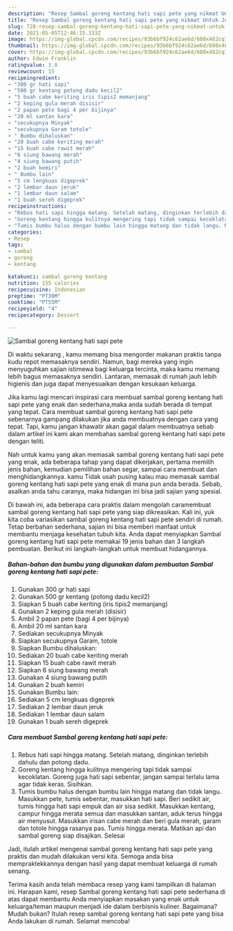```yaml
---
description: "Resep Sambal goreng kentang hati sapi pete yang nikmat Untuk Jualan"
title: "Resep Sambal goreng kentang hati sapi pete yang nikmat Untuk Jualan"
slug: 728-resep-sambal-goreng-kentang-hati-sapi-pete-yang-nikmat-untuk-jualan
date: 2021-05-05T12:46:15.333Z
image: https://img-global.cpcdn.com/recipes/93b6bf924c62ae6d/680x482cq70/sambal-goreng-kentang-hati-sapi-pete-foto-resep-utama.jpg
thumbnail: https://img-global.cpcdn.com/recipes/93b6bf924c62ae6d/680x482cq70/sambal-goreng-kentang-hati-sapi-pete-foto-resep-utama.jpg
cover: https://img-global.cpcdn.com/recipes/93b6bf924c62ae6d/680x482cq70/sambal-goreng-kentang-hati-sapi-pete-foto-resep-utama.jpg
author: Edwin Franklin
ratingvalue: 3.8
reviewcount: 15
recipeingredient:
- "300 gr hati sapi"
- "500 gr kentang potong dadu kecil2"
- "5 buah cabe keriting iris tipis2 memanjang"
- "2 keping gula merah disisir"
- "2 papan pete bagi 4 per bijinya"
- "20 ml santan kara"
- "secukupnya Minyak"
- "secukupnya Garam totole"
- " Bumbu dihaluskan"
- "20 buah cabe keriting merah"
- "15 buah cabe rawit merah"
- "6 siung bawang merah"
- "4 siung bawang putih"
- "2 buah kemiri"
- " Bumbu lain"
- "5 cm lengkuas digeprek"
- "2 lembar daun jeruk"
- "1 lembar daun salam"
- "1 buah sereh digeprek"
recipeinstructions:
- "Rebus hati sapi hingga matang. Setelah matang, dinginkan terlebih dahulu dan potong dadu."
- "Goreng kentang hingga kulitnya mengering tapi tidak sampai kecoklatan. Goreng juga hati sapi sebentar, jangan sampai terlalu lama agar tidak keras. Sisihkan."
- "Tumis bumbu halus dengan bumbu lain hingga matang dan tidak langu. Masukkan pete, tumis sebentar, masukkan hati sapi. Beri sedikit air, tumis hingga hati sapi empuk dan air sisa sedikit. Masukkan kentang, campur hingga merata semua dan masukkan santan, aduk terus hingga air menyusut. Masukkan irisan cabe merah dan beri gula merah, garam dan totole hingga rasanya pas. Tumis hingga merata. Matikan api dan sambal goreng siap disajikan. Selesai"
categories:
- Resep
tags:
- sambal
- goreng
- kentang

katakunci: sambal goreng kentang 
nutrition: 155 calories
recipecuisine: Indonesian
preptime: "PT30M"
cooktime: "PT55M"
recipeyield: "4"
recipecategory: Dessert

---
```



![Sambal goreng kentang hati sapi pete](https://img-global.cpcdn.com/recipes/93b6bf924c62ae6d/680x482cq70/sambal-goreng-kentang-hati-sapi-pete-foto-resep-utama.jpg)

Di waktu  sekarang , kamu memang bisa mengorder makanan praktis tanpa kudu repot memasaknya sendiri. Namun, bagi mereka yang ingin menyuguhkan sajian istimewa bagi keluarga tercinta, maka kamu memang lebih bagus memasaknya sendiri. Lantaran, memasak di rumah jauh lebih higienis dan juga dapat menyesuaikan dengan kesukaan keluarga.

Jika kamu lagi mencari inspirasi cara membuat sambal goreng kentang hati sapi pete yang enak dan sederhana,maka anda sudah berada di tempat yang tepat. Cara membuat sambal goreng kentang hati sapi pete  sebenarnya gampang dilakukan jika anda membuatnya dengan cara yang tepat. Tapi, kamu jangan khawatir akan gagal dalam membuatnya 
sebab dalam artikel ini kami akan membahas sambal goreng kentang hati sapi pete dengan teliti.  



Nah untuk kamu yang akan memasak sambal goreng kentang hati sapi pete yang enak, ada beberapa tahap yang dapat dikerjakan, pertama memilih jenis bahan, kemudian pemilihan bahan segar, sampai cara membuat dan menghidangkannya. kamu Tidak usah pusing kalau mau memasak sambal goreng kentang hati sapi pete yang enak di mana pun anda berada. Sebab, asalkan anda  tahu caranya, maka hidangan ini bisa jadi sajian yang spesial.

Di bawah ini, ada beberapa cara praktis  dalam mengolah caramembuat sambal goreng kentang hati sapi pete yang siap dikreasikan. Kali ini, yuk kita coba variasikan sambal goreng kentang hati sapi pete sendiri di rumah. Tetap berbahan sederhana, sajian ini bisa memberi manfaat untuk membantu menjaga kesehatan tubuh kita. Anda dapat menyiapkan Sambal goreng kentang hati sapi pete memakai 19 jenis bahan dan 3 langkah pembuatan. Berikut ini langkah-langkah untuk membuat hidangannya.

<!--inarticleads1-->

##### Bahan-bahan dan bumbu yang digunakan dalam pembuatan Sambal goreng kentang hati sapi pete:

1. Gunakan 300 gr hati sapi
1. Gunakan 500 gr kentang (potong dadu kecil2)
1. Siapkan 5 buah cabe keriting (iris tipis2 memanjang)
1. Gunakan 2 keping gula merah (disisir)
1. Ambil 2 papan pete (bagi 4 per bijinya)
1. Ambil 20 ml santan kara
1. Sediakan secukupnya Minyak
1. Siapkan secukupnya Garam, totole
1. Siapkan  Bumbu dihaluskan:
1. Sediakan 20 buah cabe keriting merah
1. Siapkan 15 buah cabe rawit merah
1. Siapkan 6 siung bawang merah
1. Gunakan 4 siung bawang putih
1. Gunakan 2 buah kemiri
1. Gunakan  Bumbu lain:
1. Sediakan 5 cm lengkuas digeprek
1. Sediakan 2 lembar daun jeruk
1. Sediakan 1 lembar daun salam
1. Gunakan 1 buah sereh digeprek




<!--inarticleads2-->

##### Cara membuat Sambal goreng kentang hati sapi pete:

1. Rebus hati sapi hingga matang. Setelah matang, dinginkan terlebih dahulu dan potong dadu.
1. Goreng kentang hingga kulitnya mengering tapi tidak sampai kecoklatan. Goreng juga hati sapi sebentar, jangan sampai terlalu lama agar tidak keras. Sisihkan.
1. Tumis bumbu halus dengan bumbu lain hingga matang dan tidak langu. Masukkan pete, tumis sebentar, masukkan hati sapi. Beri sedikit air, tumis hingga hati sapi empuk dan air sisa sedikit. Masukkan kentang, campur hingga merata semua dan masukkan santan, aduk terus hingga air menyusut. Masukkan irisan cabe merah dan beri gula merah, garam dan totole hingga rasanya pas. Tumis hingga merata. Matikan api dan sambal goreng siap disajikan. Selesai




Jadi, itulah artikel mengenai  sambal goreng kentang hati sapi pete  yang praktis dan mudah dilakukan versi kita. Semoga anda bisa mempraktekkannya dengan hasil yang dapat membuat keluarga di rumah senang. 

Terima kasih anda telah membaca resep yang kami tampilkan di halaman ini. Harapan kami, resep  Sambal goreng kentang hati sapi pete sederhana di atas dapat membantu Anda menyiapkan masakan yang enak untuk keluarga/teman maupun menjadi ide dalam berbisnis kuliner. Bagaimana? Mudah bukan? Itulah resep sambal goreng kentang hati sapi pete yang bisa Anda lakukan di rumah. Selamat mencoba!

